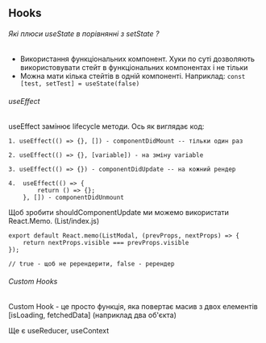 
## Hooks

###### Які плюси useState в порівнянні з setState ?
 - Використання функціональних компонент. Хуки по суті дозволяють використовувати стейт в функціональних компонентах і не тільки
 - Можна мати кілька стейтів в одній компоненті. Наприклад: `const [test, setTest] = useState(false)`

######  useEffect
useEffect замінює lifecycle методи. 
Ось як виглядає код:

    1. useEffect(() => {}, []) - componentDidMount -- тільки один раз
    
    2. useEffect(() => {}, [variable]) - на зміну variable
    
    3. useEffect(() => {}) - componentDidUpdate -- на кожний рендер
    
    4.  useEffect(() => {
            return () => {};
        }, []) - componentDidUnmount
        
Щоб зробити shouldComponentUpdate ми можемо використати React.Memo. (List/index.js)
    
    export default React.memo(ListModal, (prevProps, nextProps) => {
        return nextProps.visible === prevProps.visible
    });
    
    // true - щоб не ререндерити, false - ререндер

######  Custom Hooks
Custom Hook - це просто функція, яка повертає масив з двох елементів [isLoading, fetchedData] (наприклад два об'єкта)

Ще є useReducer, useContext



